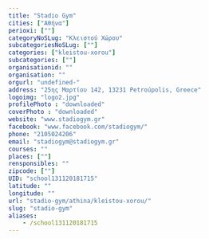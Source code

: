 ```yaml
---
title: "Stadio Gym"
cities: ["Αθήνα"]
perioxi: [""]
categoryNoSLug: "Κλειστού Χώρου"
subcategoriesNoSLug: [""]
categories: ["kleistou-xorou"]
subcategories: [""]
organisationid: ""
organisation: ""
orgurl: "undefined-"
address: "25ης Μαρτίου 142, 13231 Petroúpolis, Greece"
logoimg: "logo2.jpg"
profilePhoto : "downloaded"
coverPhoto : "downloaded"
website: "www.stadiogym.gr"
facebook: "www.facebook.com/stadiogym/"
phone: "2105024206"
email: "stadiogym@stadiogym.gr"
courses: ""
places: [""]
rensponsibles: ""
zipcode: [""]
UID: "school131120181715"
latitude: ""
longitude: ""
url: "stadio-gym/athina/kleistou-xorou/"
slug: "stadio-gym"
aliases:
    - /school131120181715
---
```





